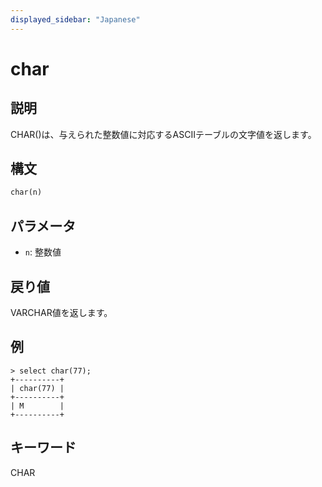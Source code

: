 ```yaml
---
displayed_sidebar: "Japanese"
---
```


# char 

## 説明

CHAR()は、与えられた整数値に対応するASCIIテーブルの文字値を返します。

## 構文

```Haskell
char(n)
```

## パラメータ

- `n`: 整数値

## 戻り値

VARCHAR値を返します。

## 例

```Plain Text
> select char(77);
+----------+
| char(77) |
+----------+
| M        |
+----------+
```

## キーワード

CHAR